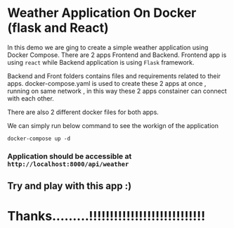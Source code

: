 
# Weather Application On Docker (flask and React)

In this demo we are ging to create a simple weather application using Docker Compose. There are 2 apps Frontend and Backend. Frontend app is using `react`  while Backend application is using `Flask` framework.

Backend and Front folders contains files and requirements related to their apps.
docker-compose.yaml is used to create these 2 apps at once , running on same network ,  in this way these 2 apps constainer can connect with each other.

There are also 2 different docker files for both apps.

We  can simply run below command to see the workign of the application

`docker-compose up -d`

### Application should be accessible at `http://localhost:8000/api/weather`

## Try and play with this app :)

# Thanks.........!!!!!!!!!!!!!!!!!!!!!!!!!!!!

